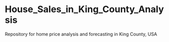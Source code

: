 # House_Sales_in_King_County_Analysis
Repository for home price analysis and forecasting in King County, USA
